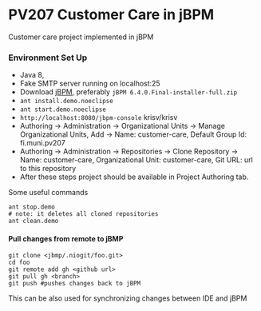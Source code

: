 # PV207 Customer Care in jBPM

Customer care project implemented in jBPM

### Environment Set Up
 * Java 8, 
 * Fake SMTP server running on localhost:25
 * Download [jBPM](http://www.jbpm.org/download/download.html), preferably `jBPM 6.4.0.Final-installer-full.zip`
 * `ant install.demo.noeclipse`
 * `ant start.demo.noeclipse`
 * `http://localhost:8080/jbpm-console` krisv/krisv
 * Authoring -> Administration -> Organizational Units -> Manage Organizational Units, Add -> Name: customer-care, Default Group Id: fi.muni.pv207
 * Authoring -> Administration -> Repositories -> Clone Repository -> Name: customer-care, Organizational Unit: customer-care, Git URL: url to this repository
 * After these steps project should be available in Project Authoring tab.

Some useful commands
```
ant stop.demo
# note: it deletes all cloned repositories
ant clean.demo
```
#### Pull changes from remote to jBMP
```
git clone <jbmp/.niogit/foo.git>
cd foo
git remote add gh <github url>
git pull gh <branch>
git push #pushes changes back to jBPM
```
This can be also used for synchronizing changes between IDE and jBPM
